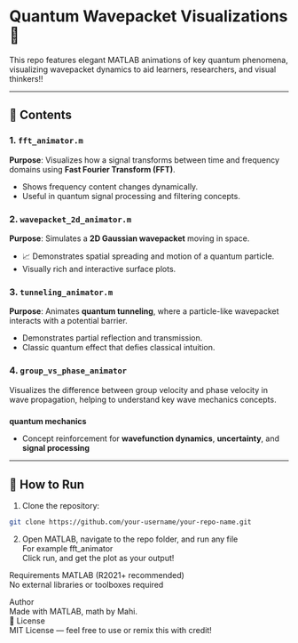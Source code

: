 # Quantum Wavepacket Visualizations 🔭

This repo features elegant MATLAB animations of key quantum phenomena, visualizing wavepacket dynamics to aid learners, researchers, and visual thinkers!!

---

## 📁 Contents

### 1. `fft_animator.m`  
**Purpose**: Visualizes how a signal transforms between time and frequency domains using **Fast Fourier Transform (FFT)**.  
-  Shows frequency content changes dynamically.
-  Useful in quantum signal processing and filtering concepts.

### 2. `wavepacket_2d_animator.m`  
**Purpose**: Simulates a **2D Gaussian wavepacket** moving in space.  
- 📈 Demonstrates spatial spreading and motion of a quantum particle.
-  Visually rich and interactive surface plots.

### 3. `tunneling_animator.m`  
**Purpose**: Animates **quantum tunneling**, where a particle-like wavepacket interacts with a potential barrier.  
-  Demonstrates partial reflection and transmission.
-  Classic quantum effect that defies classical intuition.

### 4. `group_vs_phase_animator`  
Visualizes the difference between group velocity and phase velocity in wave propagation, helping to understand key wave mechanics concepts.

###
**quantum mechanics** 
- Concept reinforcement for **wavefunction dynamics**, **uncertainty**, and **signal processing**

---

## 🚀 How to Run

1. Clone the repository:

```bash
git clone https://github.com/your-username/your-repo-name.git
```
2. Open MATLAB, navigate to the repo folder, and run any file
   <br> For example
fft_animator
<br> Click run, and get the plot as your output!

Requirements
MATLAB (R2021+ recommended)
<br>
No external libraries or toolboxes required

Author<br>
Made with MATLAB, math by Mahi. <br>
📜 License <br>
MIT License — feel free to use or remix this with credit! <br>
